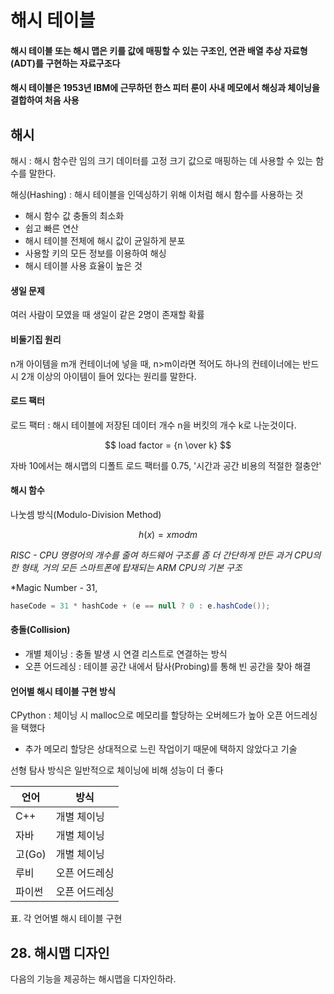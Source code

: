 # 해시 테이블

#### 해시 테이블 또는 해시 맵은 키를 값에 매핑할 수 있는 구조인, 연관 배열 추상 자료형(ADT)를 구현하는 자료구조다
#### 해시 테이블은 1953년 IBM에 근무하던 한스 피터 룬이 사내 메모에서 해싱과 체이닝을 결합하여 처음 사용

## 해시 
해시 : 해시 함수란 임의 크기 데이터를 고정 크기 값으로 매핑하는 데 사용할 수 있는 함수를 말한다.

해싱(Hashing) : 해시 테이블을 인덱싱하기 위해 이처럼 해시 함수를 사용하는 것
- 해시 함수 값 충돌의 최소화
- 쉽고 빠른 연산
- 해시 테이블 전체에 해시 값이 균일하게 분포
- 사용할 키의 모든 정보를 이용하여 해싱
- 해시 테이블 사용 효율이 높은 것

#### 생일 문제
여러 사람이 모였을 때 생일이 같은 2명이 존재할 확률

#### 비둘기집 원리
n개 아이템을 m개 컨테이너에 넣을 때, n>m이라면 적어도 하나의 컨테이너에는 반드시 2개 이상의 아이템이 들어 있다는 원리를 말한다.

#### 로드 팩터
로드 팩터 : 해시 테이블에 저장된 데이터 개수 n을 버킷의 개수 k로 나눈것이다.

$$ load factor = {n \over k} $$

자바 10에서는 해시맵의 디폴트 로드 팩터를 0.75, '시간과 공간 비용의 적절한 절충안'

#### 해시 함수
나눗셈 방식(Modulo-Division Method)

$$ h(x) = x mod m $$

*RISC - CPU 명령어의 개수를 줄여 하드웨어 구조를 좀 더 간단하게 만든 과거 CPU의 한 형태, 거의 모든 스마트폰에 탑재되는 ARM CPU의 기본 구조*

*Magic Number - 31, 
```java
haseCode = 31 * hashCode + (e == null ? 0 : e.hashCode());
```

#### 충돌(Collision)
 - 개별 체이닝 : 충돌 발생 시 연결 리스트로 연결하는 방식
 - 오픈 어드레싱 : 테이블 공간 내에서 탐사(Probing)를 통해 빈 공간을 찾아 해결

#### 언어별 해시 테이블 구현 방식
CPython : 체이닝 시 malloc으로 메모리를 할당하는 오버헤드가 높아 오픈 어드레싱을 택했다

 - 추가 메모리 할당은 상대적으로 느린 작업이기 때문에 택하지 않았다고 기술 

선형 탐사 방식은 일반적으로 체이닝에 비해 성능이 더 좋다

| 언어    | 방식      |
|-------|---------|
| C++   | 개별 체이닝  |
| 자바    | 개별 체이닝  |
| 고(Go) | 개별 체이닝  |
| 루비    | 오픈 어드레싱 |
| 파이썬   | 오픈 어드레싱 |
표. 각 언어별 해시 테이블 구현


## 28. 해시맵 디자인
다음의 기능을 제공하는 해시맵을 디자인하라.